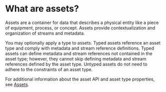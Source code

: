# What are assets?

Assets are a container for data that describes a physical entity like a piece of equipment, process, or concept. Assets provide contextualization and organization of streams and metadata.

You may optionally apply a type to assets. Typed assets reference an asset type and comply with metadata and stream reference definitions. Typed assets can define metadata and stream references not contained in the asset type; however, they cannot skip defining metadata and stream references defined by the asset type. Untyped assets do not need to adhere to the constraints of an asset type.

For additional information about the asset API and asset type properties, see [Assets](xref:AssetsProperties).